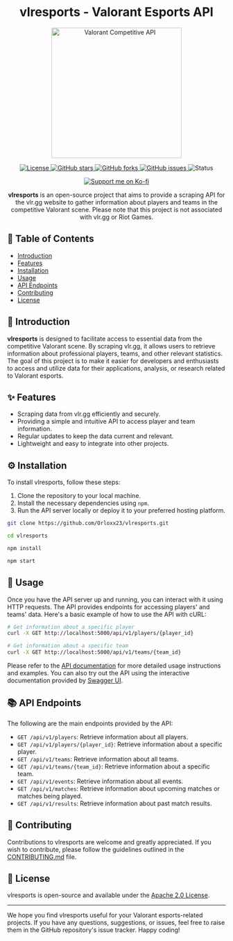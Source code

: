 <h1 align="center">vlresports - Valorant Esports API</h1>

<p align="center">
  <img src="https://i.imgur.com/ZSMbOPL.png" width="300px" alt="Valorant Competitive API" />
</p>

<p align="center">
  <a href="https://opensource.org/licenses/Apache-2.0">
    <img src="https://img.shields.io/github/license/orloxx23/vlresports?style=for-the-badge" alt="License" />
  </a>
  <a href="https://github.com/Orloxx23/vlresports/stargazers">
    <img src="https://img.shields.io/github/stars/orloxx23/vlresports?style=for-the-badge" alt="GitHub stars" />
  </a>
  <a href="https://github.com/Orloxx23/vlresports/network">
    <img src="https://img.shields.io/github/forks/orloxx23/vlresports?style=for-the-badge" alt="GitHub forks" />
  </a>
  <a href="https://github.com/Orloxx23/vlresports/issues">
    <img src="https://img.shields.io/github/issues/orloxx23/vlresports?style=for-the-badge" alt="GitHub issues" />
  </a>
  <img alt="Status" src="https://img.shields.io/website?url=https%3A%2F%2Falert-puce-neckerchief.cyclic.app%2F&style=for-the-badge&label=status"/>

</p>

<p align="center">
  <a href="https://ko-fi.com/L3L1NNH7E" target="_blank"><img src="https://ko-fi.com/img/githubbutton_sm.svg" alt="Support me on Ko-fi" /></a>
</p>

<p align="center">
  <strong>vlresports</strong> is an open-source project that aims to provide a scraping API for the vlr.gg website to gather information about players and teams in the competitive Valorant scene. Please note that this project is not associated with vlr.gg or Riot Games.
</p>

## 📖 Table of Contents

- [Introduction](#-introduction)
- [Features](#-features)
- [Installation](#-installation)
- [Usage](#-usage)
- [API Endpoints](#-api-endpoints)
- [Contributing](#-contributing)
- [License](#-license)

## 🚀 Introduction

**vlresports** is designed to facilitate access to essential data from the competitive Valorant scene. By scraping vlr.gg, it allows users to retrieve information about professional players, teams, and other relevant statistics. The goal of this project is to make it easier for developers and enthusiasts to access and utilize data for their applications, analysis, or research related to Valorant esports.

## ✨ Features

- Scraping data from vlr.gg efficiently and securely.
- Providing a simple and intuitive API to access player and team information.
- Regular updates to keep the data current and relevant.
- Lightweight and easy to integrate into other projects.

## ⚙️ Installation

To install vlresports, follow these steps:

1. Clone the repository to your local machine.
2. Install the necessary dependencies using `npm`.
3. Run the API server locally or deploy it to your preferred hosting platform.

```bash
git clone https://github.com/Orloxx23/vlresports.git
```

```bash
cd vlresports
```

```bash
npm install
```

```bash
npm start
```

## 🎯 Usage

Once you have the API server up and running, you can interact with it using HTTP requests. The API provides endpoints for accessing players' and teams' data. Here's a basic example of how to use the API with cURL:

```bash
# Get information about a specific player
curl -X GET http://localhost:5000/api/v1/players/{player_id}

# Get information about a specific team
curl -X GET http://localhost:5000/api/v1/teams/{team_id}
```

Please refer to the <a href="https://vlresports.vercel.app">API documentation</a> for more detailed usage instructions and examples. You can also try out the API using the interactive documentation provided by <a href="https://app.swaggerhub.com/apis-docs/Orloxx23/Valorant-Esports/" target="_blank">Swagger UI</a>.

## 📚 API Endpoints

The following are the main endpoints provided by the API:

- `GET /api/v1/players`: Retrieve information about all players.
- `GET /api/v1/players/{player_id}`: Retrieve information about a specific player.
- `GET /api/v1/teams`: Retrieve information about all teams.
- `GET /api/v1/teams/{team_id}`: Retrieve information about a specific team.
- `GET /api/v1/events`: Retrieve information about all events.
- `GET /api/v1/matches`: Retrieve information about upcoming matches or matches being played.
- `GET /api/v1/results`: Retrieve information about past match results.

## 🤝 Contributing

Contributions to vlresports are welcome and greatly appreciated. If you wish to contribute, please follow the guidelines outlined in the [CONTRIBUTING.md](https://github.com/Orloxx23/vlresports/blob/main/CONTRIBUTING.md) file.

## 📝 License

vlresports is open-source and available under the [Apache 2.0 License](https://github.com/Orloxx23/vlresports/blob/main/LICENSE).

---

We hope you find vlresports useful for your Valorant esports-related projects. If you have any questions, suggestions, or issues, feel free to raise them in the GitHub repository's issue tracker. Happy coding!
